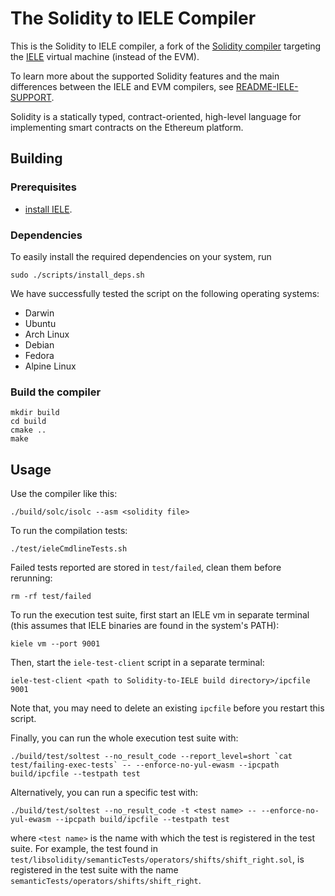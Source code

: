 # The Solidity to IELE Compiler

This is the Solidity to IELE compiler, a fork of the [Solidity compiler](https://github.com/ethereum/solidity) targeting the [IELE](https://github.com/runtimeverification/iele-semantics) virtual machine (instead of the EVM).

To learn more about the supported Solidity features and the main differences between the IELE and EVM compilers, see [README-IELE-SUPPORT](README-IELE-SUPPORT.md). 

Solidity is a statically typed, contract-oriented, high-level language for implementing smart contracts on the Ethereum platform.

## Building

### Prerequisites

* [install IELE](https://github.com/runtimeverification/iele-semantics/blob/master/INSTALL.md).

### Dependencies

To easily install the required dependencies on your system, run 

```
sudo ./scripts/install_deps.sh
```

We have successfully tested the script on the following operating systems:

* Darwin
* Ubuntu
* Arch Linux
* Debian 
* Fedora
* Alpine Linux

### Build the compiler

```
mkdir build
cd build
cmake ..
make
```

## Usage

Use the compiler like this:

```
./build/solc/isolc --asm <solidity file>
```

To run the compilation tests:
```
./test/ieleCmdlineTests.sh
```

Failed tests reported are stored in `test/failed`, clean them before rerunning:

```
rm -rf test/failed
```

To run the execution test suite, first start an IELE vm in separate terminal (this assumes that IELE binaries are found in the system's PATH):
```
kiele vm --port 9001
```

Then, start the `iele-test-client` script in a separate terminal:
```
iele-test-client <path to Solidity-to-IELE build directory>/ipcfile 9001
```
Note that, you may need to delete an existing `ipcfile` before you restart this script.

Finally, you can run the whole execution test suite with:
```
./build/test/soltest --no_result_code --report_level=short `cat test/failing-exec-tests` -- --enforce-no-yul-ewasm --ipcpath build/ipcfile --testpath test
```

Alternatively, you can run a specific test with:
```
./build/test/soltest --no_result_code -t <test name> -- --enforce-no-yul-ewasm --ipcpath build/ipcfile --testpath test
```
where `<test name>` is the name with which the test is registered in the test suite. For example, the test found in `test/libsolidity/semanticTests/operators/shifts/shift_right.sol`, is registered in the test suite with the name `semanticTests/operators/shifts/shift_right`.
